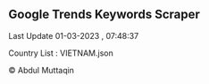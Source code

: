 

## Google Trends Keywords Scraper 
 
Last Update 01-03-2023 , 07:48:37

Country List :
VIETNAM.json



© Abdul Muttaqin 
